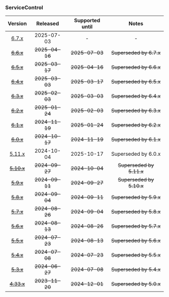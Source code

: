 ### ServiceControl

| Version   | Released       | Supported until   | Notes                             |
|:---------:|:--------------:|:-----------------:|:---------------------------------:|
| [6.7.x](https://www.nuget.org/packages/Particular.PlatformSample.ServiceControl/6.7.1) | 2025-07-03     | -                 | -                                 |
| [~~6.6.x~~](https://www.nuget.org/packages/Particular.PlatformSample.ServiceControl/6.6.4) | ~~2025-04-16~~ | ~~2025-07-03~~    | ~~Superseded by 6.7.x~~           |
| [~~6.5.x~~](https://www.nuget.org/packages/Particular.PlatformSample.ServiceControl/6.5.3) | ~~2025-03-17~~ | ~~2025-04-16~~    | ~~Superseded by 6.6.x~~           |
| [~~6.4.x~~](https://www.nuget.org/packages/Particular.PlatformSample.ServiceControl/6.4.0) | ~~2025-03-03~~ | ~~2025-03-17~~    | ~~Superseded by 6.5.x~~           |
| [~~6.3.x~~](https://www.nuget.org/packages/Particular.PlatformSample.ServiceControl/6.3.2) | ~~2025-02-03~~ | ~~2025-03-03~~    | ~~Superseded by 6.4.x~~           |
| [~~6.2.x~~](https://www.nuget.org/packages/Particular.PlatformSample.ServiceControl/6.2.1) | ~~2025-01-24~~ | ~~2025-02-03~~    | ~~Superseded by 6.3.x~~           |
| [~~6.1.x~~](https://www.nuget.org/packages/Particular.PlatformSample.ServiceControl/6.1.2) | ~~2024-11-19~~ | ~~2025-01-24~~    | ~~Superseded by 6.2.x~~           |
| [~~6.0.x~~](https://www.nuget.org/packages/Particular.PlatformSample.ServiceControl/6.0.1) | ~~2024-10-17~~ | ~~2024-11-19~~    | ~~Superseded by 6.1.x~~           |
| [5.11.x](https://www.nuget.org/packages/Particular.PlatformSample.ServiceControl/5.11.9) | 2024-10-04     | 2025-10-17        | Superseded by 6.0.x               |
| [~~5.10.x~~](https://www.nuget.org/packages/Particular.PlatformSample.ServiceControl/5.10.0) | ~~2024-09-27~~ | ~~2024-10-04~~    | ~~Superseded by 5.11.x~~          |
| [~~5.9.x~~](https://www.nuget.org/packages/Particular.PlatformSample.ServiceControl/5.9.2) | ~~2024-09-11~~ | ~~2024-09-27~~    | ~~Superseded by 5.10.x~~          |
| [~~5.8.x~~](https://www.nuget.org/packages/Particular.PlatformSample.ServiceControl/5.8.0) | ~~2024-09-04~~ | ~~2024-09-11~~    | ~~Superseded by 5.9.x~~           |
| [~~5.7.x~~](https://www.nuget.org/packages/Particular.PlatformSample.ServiceControl/5.7.1) | ~~2024-08-26~~ | ~~2024-09-04~~    | ~~Superseded by 5.8.x~~           |
| [~~5.6.x~~](https://www.nuget.org/packages/Particular.PlatformSample.ServiceControl/5.6.1) | ~~2024-08-13~~ | ~~2024-08-26~~    | ~~Superseded by 5.7.x~~           |
| [~~5.5.x~~](https://www.nuget.org/packages/Particular.PlatformSample.ServiceControl/5.5.2) | ~~2024-07-23~~ | ~~2024-08-13~~    | ~~Superseded by 5.6.x~~           |
| [~~5.4.x~~](https://www.nuget.org/packages/Particular.PlatformSample.ServiceControl/5.4.1) | ~~2024-07-08~~ | ~~2024-07-23~~    | ~~Superseded by 5.5.x~~           |
| [~~5.3.x~~](https://www.nuget.org/packages/Particular.PlatformSample.ServiceControl/5.3.0) | ~~2024-06-27~~ | ~~2024-07-08~~    | ~~Superseded by 5.4.x~~           |
| [~~4.33.x~~](https://www.nuget.org/packages/Particular.PlatformSample.ServiceControl/4.33.5) | ~~2023-11-20~~ | ~~2024-12-01~~    | ~~Superseded by 5.0.x~~           |

